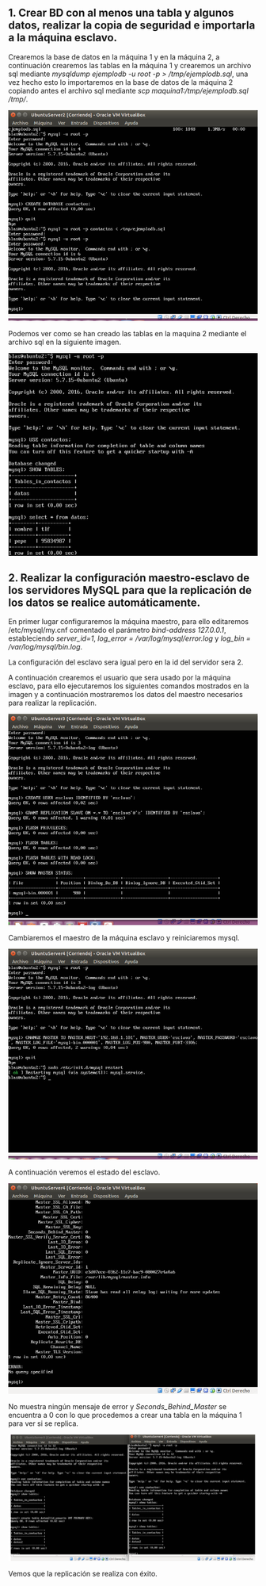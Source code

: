 ## 1. Crear BD con al menos una tabla y algunos datos, realizar la copia de seguridad e importarla a la máquina esclavo.
Crearemos la base de datos en la máquina 1 y en la máquina 2, a continuación crearemos las tablas en la máquina 1 y crearemos 
un archivo sql mediante *mysqldump ejemplodb -u root -p > /tmp/ejemplodb.sql*, una vez hecho esto lo importaremos en la base 
de datos de la máquina 2 copiando antes el archivo sql mediante *scp maquina1:/tmp/ejemplodb.sql /tmp/*.  
  
![alt text](img/importando_bd.png)  
  
Podemos ver como se han creado las tablas en la maquina 2 mediante el archivo sql en la siguiente imagen.  
  
![alt text](img/bd_esclavo.png)  
  
## 2. Realizar la configuración maestro-esclavo de los servidores MySQL para que la replicación de los datos se realice automáticamente.
En primer lugar configuraremos la máquina maestro, para ello editaremos /etc/mysql/my.cnf comentado el parámetro *bind-address 127.0.0.1*, 
estableciendo *server_id=1*, *log_error = /var/log/mysql/error.log* y *log_bin = /var/log/mysql/bin.log*.  
  
La configuración del esclavo sera igual pero en la id del servidor sera 2.  
  
A continuación crearemos el usuario que sera usado por la máquina esclavo, para ello ejecutaremos los siguientes comandos mostrados en 
la imagen y a continuación mostraremos los datos del maestro necesarios para realizar la replicación.  
  
![alt text](img/estado_master.png)  
  
Cambiaremos el maestro de la máquina esclavo y reiniciaremos mysql.  
  
![alt text](img/cambiando_master.png)  
  
A continuación veremos el estado del esclavo.  
  
![alt text](img/estado_esclavo.png)  
  
No muestra ningún mensaje de error y *Seconds_Behind_Master* se encuentra a 0 con lo que procedemos a crear una tabla en la máquina 1
para ver si se replica.  
  
![alt text](img/comprobacion.png)  
  
Vemos que la replicación se realiza con éxito.

